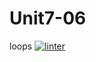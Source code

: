 # Unit7-06
loops
[![linter](https://github.com/helena-rocha/Unit7-06/workflows/linter/badge.svg)](https://github.com/marketplace/actions/super-linter)
